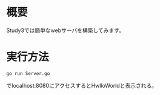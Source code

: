 # 概要
Study3では簡単なwebサーバを構築してみます。

# 実行方法

    go run Server.go

でlocalhost:8080にアクセスするとHwlloWorldと表示される。
